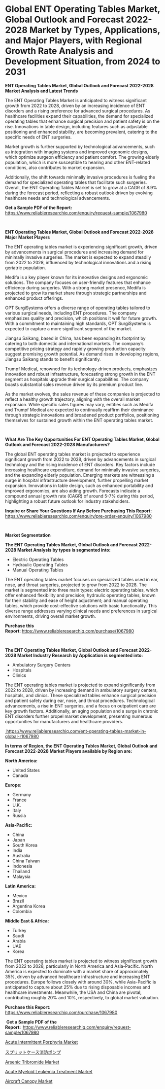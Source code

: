 <p><h1>Global ENT Operating Tables Market, Global Outlook and Forecast 2022-2028 Market by Types, Applications, and Major Players, with Regional Growth Rate Analysis and Development Situation, from 2024 to 2031</h1></p><p><strong>ENT Operating Tables Market, Global Outlook and Forecast 2022-2028 Market Analysis and Latest Trends</strong></p>
<p><p>The ENT Operating Tables Market is anticipated to witness significant growth from 2022 to 2028, driven by an increasing incidence of ENT disorders and a rising preference for advanced surgical procedures. As healthcare facilities expand their capabilities, the demand for specialized operating tables that enhance surgical precision and patient safety is on the rise. Innovations in table design, including features such as adjustable positioning and enhanced stability, are becoming prevalent, catering to the specific needs of ENT surgeries.</p><p>Market growth is further supported by technological advancements, such as integration with imaging systems and improved ergonomic designs, which optimize surgeon efficiency and patient comfort. The growing elderly population, which is more susceptible to hearing and other ENT-related conditions, also contributes to market expansion. </p><p>Additionally, the shift towards minimally invasive procedures is fueling the demand for specialized operating tables that facilitate such surgeries. Overall, the ENT Operating Tables Market is set to grow at a CAGR of 8.9% during the forecast period, reflecting a robust outlook driven by evolving healthcare needs and technological advancements.</p></p>
<p><strong>Get a Sample PDF of the Report:&nbsp;</strong> <a href="https://www.reliableresearchiq.com/enquiry/request-sample/1067980">https://www.reliableresearchiq.com/enquiry/request-sample/1067980</a></p>
<p>&nbsp;</p>
<p><strong>ENT Operating Tables Market, Global Outlook and Forecast 2022-2028 Major Market Players</strong></p>
<p><p>The ENT operating tables market is experiencing significant growth, driven by advancements in surgical procedures and increasing demand for minimally invasive surgeries. The market is expected to expand steadily from 2022 to 2028, influenced by technological innovations and a rising geriatric population.</p><p>Medifa is a key player known for its innovative designs and ergonomic solutions. The company focuses on user-friendly features that enhance efficiency during surgeries. With a strong market presence, Medifa is projected to grow its market share through strategic partnerships and enhanced product offerings.</p><p>OPT SurgiSystems offers a diverse range of operating tables tailored to various surgical needs, including ENT procedures. The company emphasizes quality and precision, which positions it well for future growth. With a commitment to maintaining high standards, OPT SurgiSystems is expected to capture a more significant segment of the market.</p><p>Jiangsu Saikang, based in China, has been expanding its footprint by catering to both domestic and international markets. The company’s competitive pricing strategy and rapidly growing production capacity suggest promising growth potential. As demand rises in developing regions, Jiangsu Saikang stands to benefit significantly.</p><p>Trumpf Medical, renowned for its technology-driven products, emphasizes innovation and robust infrastructure, forecasting strong growth in the ENT segment as hospitals upgrade their surgical capabilities. The company boasts substantial sales revenue driven by its premium product line.</p><p>As the market evolves, the sales revenue of these companies is projected to reflect a healthy growth trajectory, aligning with the overall market expansion. While specific sales figures may vary, entities such as Medifa and Trumpf Medical are expected to continually reaffirm their dominance through strategic innovations and broadened product portfolios, positioning themselves for sustained growth within the ENT operating tables market.</p></p>
<p>&nbsp;</p>
<p><strong>What Are The Key Opportunities For ENT Operating Tables Market, Global Outlook and Forecast 2022-2028 Manufacturers?</strong></p>
<p><p>The global ENT operating tables market is projected to experience significant growth from 2022 to 2028, driven by advancements in surgical technology and the rising incidence of ENT disorders. Key factors include increasing healthcare expenditure, demand for minimally invasive surgeries, and the expanding elderly population. Emerging markets are witnessing a surge in hospital infrastructure development, further propelling market expansion. Innovations in table design, such as enhanced portability and improved ergonomics, are also aiding growth. Forecasts indicate a compound annual growth rate (CAGR) of around 5-7% during this period, highlighting a robust future outlook for industry stakeholders.</p></p>
<p><strong>Inquire or Share Your Questions If Any Before Purchasing This Report:</strong> <a href="https://www.reliableresearchiq.com/enquiry/pre-order-enquiry/1067980">https://www.reliableresearchiq.com/enquiry/pre-order-enquiry/1067980</a></p>
<p>&nbsp;</p>
<p><strong>Market Segmentation</strong></p>
<p><strong>The ENT Operating Tables Market, Global Outlook and Forecast 2022-2028 Market Analysis by types is segmented into:</strong></p>
<p><ul><li>Electric Operating Tables</li><li>Hydraulic Operating Tables</li><li>Manual Operating Tables</li></ul></p>
<p><p>The ENT operating tables market focuses on specialized tables used in ear, nose, and throat surgeries, projected to grow from 2022 to 2028. The market is segmented into three main types: electric operating tables, which offer enhanced flexibility and precision; hydraulic operating tables, known for their stability and ease of height adjustment; and manual operating tables, which provide cost-effective solutions with basic functionality. This diverse range addresses varying clinical needs and preferences in surgical environments, driving overall market growth.</p></p>
<p><strong>Purchase this Report:&nbsp;</strong><a href="https://www.reliableresearchiq.com/purchase/1067980">https://www.reliableresearchiq.com/purchase/1067980</a></p>
<p>&nbsp;</p>
<p><strong>The ENT Operating Tables Market, Global Outlook and Forecast 2022-2028 Market Industry Research by Application is segmented into:</strong></p>
<p><ul><li>Ambulatory Surgery Centers</li><li>Hospitals</li><li>Clinics</li></ul></p>
<p><p>The ENT operating tables market is projected to expand significantly from 2022 to 2028, driven by increasing demand in ambulatory surgery centers, hospitals, and clinics. These specialized tables enhance surgical precision and patient safety during ear, nose, and throat procedures. Technological advancements, a rise in ENT surgeries, and a focus on outpatient care are key growth factors. Additionally, an aging population and a surge in chronic ENT disorders further propel market development, presenting numerous opportunities for manufacturers and healthcare providers.</p></p>
<p><a href="https://www.reliableresearchiq.com/ent-operating-tables-market-in-global-r1067980">&nbsp;https://www.reliableresearchiq.com/ent-operating-tables-market-in-global-r1067980</a></p>
<p><strong>In terms of Region, the ENT Operating Tables Market, Global Outlook and Forecast 2022-2028 Market Players available by Region are:</strong></p>
<p>
    <p> <strong> North America: </strong>
        <ul>
            <li>United States</li>
            <li>Canada</li>
        </ul>
        </p> 
    <p> <strong> Europe: </strong>
        <ul>
            <li>Germany</li>
            <li>France</li>
            <li>U.K.</li>
            <li>Italy</li>
            <li>Russia</li>
        </ul>
        </p> 
    <p> <strong> Asia-Pacific: </strong>
        <ul>
            <li>China</li>
            <li>Japan</li>
            <li>South Korea</li>
            <li>India</li>
            <li>Australia</li>
            <li>China Taiwan</li>
            <li>Indonesia</li>
            <li>Thailand</li>
            <li>Malaysia</li>
        </ul>
        </p> 
    <p> <strong> Latin America: </strong>
        <ul>
            <li>Mexico</li>
            <li>Brazil</li>
            <li>Argentina Korea</li>
            <li>Colombia</li>
        </ul>
        </p> 
    <p> <strong> Middle East & Africa: </strong>
        <ul>
            <li>Turkey</li>
            <li>Saudi</li>
            <li>Arabia</li>
            <li>UAE</li>
            <li>Korea</li>
        </ul>
    </p>
    </p>
<p><p>The ENT operating tables market is projected to witness significant growth from 2022 to 2028, particularly in North America and Asia-Pacific. North America is expected to dominate with a market share of approximately 35%, driven by advanced healthcare infrastructure and increasing ENT procedures. Europe follows closely with around 30%, while Asia-Pacific is anticipated to capture about 25% due to rising disposable incomes and healthcare investments. Meanwhile, the USA and China are pivotal, contributing roughly 20% and 10%, respectively, to global market valuation.</p></p>
<p><strong>Purchase this Report: </strong><a href="https://www.reliableresearchiq.com/purchase/1067980">https://www.reliableresearchiq.com/purchase/1067980</a></p>
<p>&nbsp;<strong>Get a Sample PDF of the Report:&nbsp;&nbsp;</strong><a href="https://www.reliableresearchiq.com/enquiry/request-sample/1067980">https://www.reliableresearchiq.com/enquiry/request-sample/1067980</a></p>
<p><strong></strong></p>
<p><p><a href="https://medium.com/@sam.gray5456/the-acute-intermittent-porphyria-market-has-grown-significantly-as-a-result-of-several-important-ad8866fe7fed">Acute Intermittent Porphyria Market</a></p><p><a href="https://medium.com/@alzeimers34556/split-case-fire-pump-market-%E3%81%AE%E3%82%B0%E3%83%AD%E3%83%BC%E3%83%90%E3%83%AB%E5%B8%82%E5%A0%B4%E6%A6%82%E8%A6%81%E3%81%AF-%E4%B8%96%E7%95%8C%E3%81%8A%E3%82%88%E3%81%B3%E4%B8%BB%E8%A6%81%E5%B8%82%E5%A0%B4%E3%81%AB%E3%81%8A%E3%81%91%E3%82%8B%E6%A5%AD%E7%95%8C%E3%81%AB%E5%BD%B1%E9%9F%BF%E3%82%92%E4%B8%8E%E3%81%88%E3%82%8B%E4%B8%BB%E8%A6%81%E3%81%AA%E3%83%88%E3%83%AC%E3%83%B3%E3%83%89%E3%81%AB%E3%81%A4%E3%81%84%E3%81%A6-%E7%8B%AC%E8%87%AA%E3%81%AE%E8%A6%96%E7%82%B9%E3%82%92%E6%8F%90%E4%BE%9B%E3%81%97%E3%81%BE%E3%81%99-c8141aa0d6bc">スプリットケース消防ポンプ</a></p><p><a href="https://issuu.com/reportprime-2/docs/arsenic-tribromide-market-size-2030_d6d074051e62a9">Arsenic Tribromide Market</a></p><p><a href="https://medium.com/@sam.gray5456/the-market-study-covers-the-acute-myeloid-leukemia-treatment-market-across-various-segments-8306124ff0a3">Acute Myeloid Leukemia Treatment Market</a></p><p><a href="https://www.linkedin.com/pulse/global-aircraft-canopy-market-projected-grow-cagr-89-forcasted-ytoye?trackingId=kZLgxb%2BxRnaIFNEkLlN3xQ%3D%3D">Aircraft Canopy Market</a></p></p>
